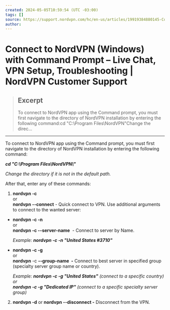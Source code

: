 ```yaml
---
created: 2024-05-05T10:59:54 (UTC -03:00)
tags: []
source: https://support.nordvpn.com/hc/en-us/articles/19919384880145-Connect-to-NordVPN-Windows-with-Command-Prompt
author: 
---
```


# Connect to NordVPN (Windows) with Command Prompt – Live Chat, VPN Setup, Troubleshooting | NordVPN Customer Support

> ## Excerpt
> To connect to NordVPN app using the Command prompt, you must first navigate to the directory of NordVPN installation by entering the following command:cd "C:\Program Files\NordVPN\"Change the direc...

---
To connect to NordVPN app using the Command prompt, you must first navigate to the directory of NordVPN installation by entering the following command:

**_cd "C:\\Program Files\\NordVPN\\"_**

_Change the directory if it is not in the default path._

After that, enter any of these commands:

1.  **nordvpn -c**  
    or  
    **nordvpn --connect** - Quick connect to VPN. Use additional arguments to connect to the wanted server:

-   **nordvpn -c -n** **<name>**  
    or  
    **nordvpn -c --server-name** **<name>** - Connect to server by Name.
    
    _Example: **nordvpn -c -n "United States #3710"**_
    
-   **nordvpn -c -g <group>**  
    or  
    **nordvpn** -c **\--group-name <group> -** Connect to best server in specified group (specialty server group name or country).
    
    _Example: **nordvpn -c -g "United States"** (connect to a specific country)  
    or  
    **nordvpn -c -g "Dedicated IP"** (connect to a specific specialty server group)_
    

2.  **nordvpn -d** or **nordvpn --disconnect -** Disconnect from the VPN.
